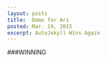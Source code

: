 ```yaml
---
layout: posts
title:  Demo for Ari
posted: Mar. 19, 2015
excerpt: AutoJekyll Wins Again
---
```


###WINNING